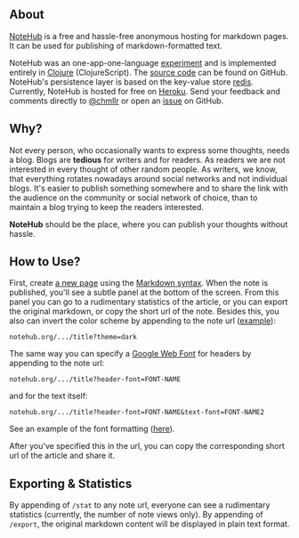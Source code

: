 ## About

[NoteHub](http://notehub.org) is a free and hassle-free anonymous hosting for markdown pages. It can be used for publishing of markdown-formatted text.

NoteHub was an one-app-one-language [experiment](http://notehub.org/2012/6/16/how-notehub-is-built) and is implemented entirely in [Clojure](http://clojure.org) (ClojureScript).
The [source code](https://github.com/chmllr/NoteHub) can be found on GitHub.
NoteHub's persistence layer is based on the key-value store [redis](http://redis.io).
Currently, NoteHub is hosted for free on [Heroku](http://heroku.com).
Send your feedback and comments directly to [@chmllr](http://twitter.com/chmllr) or open an [issue](https://github.com/chmllr/NoteHub/issues) on GitHub.

## Why?
Not every person, who occasionally wants to express some thoughts, needs a blog.
Blogs are __tedious__ for writers and for readers.
As readers we are not interested in every thought of other random people.
As writers, we know, that everything rotates nowadays around social networks and not individual blogs.
It's easier to publish something somewhere and to share the link with the audience on the community or social network of choice, than to maintain a blog trying to keep the readers interested.

__NoteHub__ should be the place, where you can publish your thoughts without hassle.

## How to Use?
First, create [a new page](http://notehub.org/new) using the [Markdown syntax](http://daringfireball.net/projects/markdown/).
When the note is published, you'll see a subtle panel at the bottom of the screen.
From this panel you can go to a rudimentary statistics of the article, or you can export the original markdown, or copy the short url of the note.
Besides this, you also can invert the color scheme by appending to the note url ([example](http://notehub.org/2012/6/16/how-notehub-is-built?theme=dark)):
    
    notehub.org/.../title?theme=dark
    
The same way you can specify a [Google Web Font](http://www.google.com/webfonts/) for headers by appending to the note url:

    notehub.org/.../title?header-font=FONT-NAME
    
and for the text itself:

    notehub.org/.../title?header-font=FONT-NAME&text-font=FONT-NAME2

See an example of the font formatting ([here](http://notehub.org/2012/6/16/how-notehub-is-built?header-font=Berkshire+Swash&text-font=Swanky+and+Moo+Moo)).

After you've specified this in the url, you can copy the corresponding short url of the article and share it.

## Exporting & Statistics

By appending of `/stat` to any note url, everyone can see a rudimentary statistics (currently, the number of note views only).
By appending of `/export`, the original markdown content will be displayed in plain text format.
